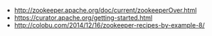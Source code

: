 * http://zookeeper.apache.org/doc/current/zookeeperOver.html
* https://curator.apache.org/getting-started.html
* http://colobu.com/2014/12/16/zookeeper-recipes-by-example-8/
